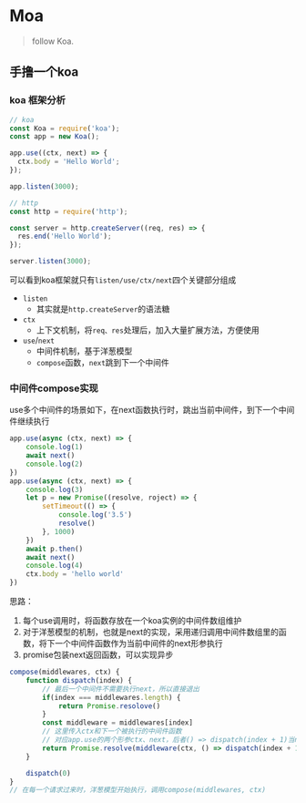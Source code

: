 # Moa

> follow Koa.

## 手撸一个koa

### koa 框架分析

``` javascript
// koa
const Koa = require('koa');
const app = new Koa();

app.use((ctx, next) => {
  ctx.body = 'Hello World';
});

app.listen(3000); 

// http
const http = require('http');

const server = http.createServer((req, res) => {
  res.end('Hello World');
});

server.listen(3000);
```

可以看到koa框架就只有`listen/use/ctx/next`四个关键部分组成
- `listen`
    - 其实就是`http.createServer`的语法糖
- `ctx`
    - 上下文机制，将`req、res`处理后，加入大量扩展方法，方便使用
- `use`/`next`
    - 中间件机制，基于洋葱模型
    - `compose`函数，`next`跳到下一个中间件

### 中间件compose实现

use多个中间件的场景如下，在next函数执行时，跳出当前中间件，到下一个中间件继续执行

```javascript
app.use(async (ctx, next) => {
    console.log(1)
    await next()
    console.log(2)
})
app.use(async (ctx, next) => {
    console.log(3)
    let p = new Promise((resolve, roject) => {
        setTimeout(() => {
            console.log('3.5')
            resolve()
        }, 1000)
    })
    await p.then()
    await next()
    console.log(4)
    ctx.body = 'hello world'
})
```

思路：
1. 每个use调用时，将函数存放在一个koa实例的中间件数组维护
2. 对于洋葱模型的机制，也就是next的实现，采用递归调用中间件数组里的函数，将下一个中间件函数作为当前中间件的next形参执行
3. promise包装next返回函数，可以实现异步

```javascript
compose(middlewares, ctx) {
    function dispatch(index) {
        // 最后一个中间件不需要执行next，所以直接退出
        if(index === middlewares.length) {
            return Promise.resolove()
        }
        const middleware = middlewares[index]
        // 这里传入ctx和下一个被执行的中间件函数
        // 对应app.use的两个形参ctx、next，后者() => dispatch(index + 1)当next()被调用，也就达到了按顺序执行目的
        return Promise.resolve(middleware(ctx, () => dispatch(index + 1)))
    }

    dispatch(0)
}
// 在每一个请求过来时，洋葱模型开始执行，调用compose(middlewares, ctx)
```